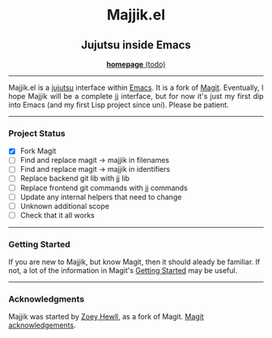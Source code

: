 <h1 align="center">Majjik.el</h1>
<h2 align="center">Jujutsu inside Emacs</h2>
<p align="center">
  <a href="https://zoybean.github.io/majjik.el/"><b>homepage</b> (todo)</a>
</p>
<hr>

<p align="justify">
  Majjik.el is a <a href="https://martinvonz.github.io/jj/">jujutsu</a>
  interface within <a href="https://www.gnu.org/software/emacs">Emacs</a>.
  It is a fork of <a href="https://magit.vc">Magit</a>.
  Eventually, I hope Majjik will be a complete jj interface, but for now
  it's just my first dip into Emacs (and my first Lisp project since uni).
  Please be patient.
</p>
<hr>

### Project Status
- [x] Fork Magit
- [ ] Find and replace magit -> majjik in filenames
- [ ] Find and replace magit -> majjik in identifiers
- [ ] Replace backend git lib with jj lib
- [ ] Replace frontend git commands with jj commands
- [ ] Update any internal helpers that need to change
- [ ] Unknown additional scope
- [ ] Check that it all works

<hr>

### Getting Started

If you are new to Majjik, but know Magit, then it should aleady be familiar. If not, a lot of the information in Magit's [Getting Started](https://github.com/magit/magit#getting-started) may be useful.

***
### Acknowledgments

Majjik was started by [Zoey Hewll][zoey], as a fork of Magit.
[Magit acknowledgements](https://github.com/magit/magit#acknowledgments).

[zoey]:    https://github.com/Zoybean
